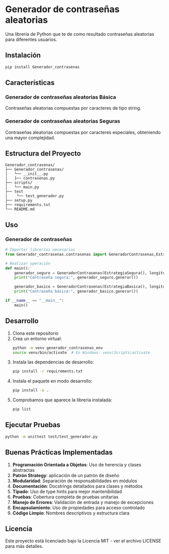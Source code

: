 # Generador de contraseñas aleatorias

Una librería de Python que te de como resultado contraseñas aleatorias para diferentes usuarios.

## Instalación

```bash
pip install Generador_contrasenas
```

## Características

### Generador de contraseñas aleatorias Básica
Contraseñas aleatorias compuestas por caracteres de tipo string.

### Generador de contraseñas aleatorias Seguras
Contraseñas aleatorias compuestas por caracteres especiales, obteniendo
una mayor complejidad. 

## Estructura del Proyecto
```
Generador_contrasenas/
├── Generador_contrasenas/
│   └── __init__.py
│   ├── contrasenas.py
├── scripts/
│   └── main.py
├── test
|    └── test_generador.py
├── setup.py
├── requirements.txt
└── README.md
```

## Uso

### Generador de contraseñas
```python
# Importar librerías necesarias
from Generador_contrasenas.contrasenas import GeneradorContrasenas,EstrategiaBasica,EstrategiaSegura

# Realizar operación
def main():
    generador_seguro = GeneradorContrasenas(EstrategiaSegura(), longitud=16)
    print("Contraseña segura:", generador_seguro.generar())

    generador_basico = GeneradorContrasenas(EstrategiaBasica(), longitud=10)
    print("Contraseña básica:", generador_basico.generar())

if __name__ == "__main__":
    main()
```

## Desarrollo

1. Clona este repositorio
2. Crea un entorno virtual:
   ```bash
   python -m venv generador_contrasenas_env
   source venv/bin/activate  # En Windows: venv\Scripts\activate
   ```
3. Instala las dependencias de desarrollo:
   ```bash
   pip install -r requirements.txt
   ```
4. Instala el paquete en modo desarrollo:
   ```bash
   pip install -e .
   ```
 5. Comprobamos que aparece la librería instalada:
    ```bash
    pip list
    ```  

## Ejecutar Pruebas

```bash
python -m unittest test/test_generador.py
```

## Buenas Prácticas Implementadas

1. **Programación Orientada a Objetos**: Uso de herencia y clases abstractas
2. **Patrón Strategy**: aplicación de un patrón de diseño
3. **Modularidad**: Separación de responsabilidades en módulos
4. **Documentación**: Docstrings detallados para clases y métodos
5. **Tipado**: Uso de type hints para mejor mantenibilidad
6. **Pruebas**: Cobertura completa de pruebas unitarias
7. **Manejo de Errores**: Validación de entrada y manejo de excepciones
8. **Encapsulamiento**: Uso de propiedades para acceso controlado
9. **Código Limpio**: Nombres descriptivos y estructura clara

## Licencia

Este proyecto está licenciado bajo la Licencia MIT - ver el archivo LICENSE para más detalles.
